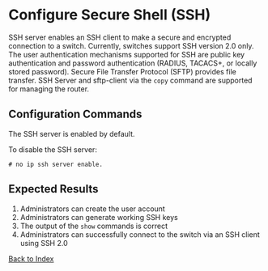 
# Configure Secure Shell (SSH)

SSH server enables an SSH client to make a secure and encrypted connection to a switch. Currently, switches support SSH version 2.0 only. The user authentication mechanisms supported for SSH are public key authentication and password authentication (RADIUS, TACACS+, or locally stored password). Secure File Transfer Protocol (SFTP) provides file transfer. SSH Server and sftp-client via the `copy` command are supported for managing the router.

## Configuration Commands

The SSH server is enabled by default.

To disable the SSH server:

```
# no ip ssh server enable.
```

## Expected Results

1. Administrators can create the user account
2. Administrators can generate working SSH keys
3. The output of the `show` commands is correct
4. Administrators can successfully connect to the switch via an SSH client using SSH 2.0

[Back to Index](index.md)
